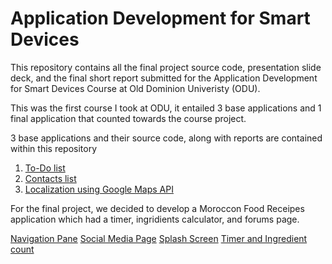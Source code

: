 # Application Development for Smart Devices

This repository contains all the final project source code, presentation slide deck, and the final short report submitted for the Application Development for Smart Devices Course at Old Dominion Univeristy (ODU).

This was the first course I took at ODU, it entailed 3 base applications and 1 final application that counted towards the course project.

3 base applications and their source code, along with reports are contained within this repository

1. [To-Do list](https://github.com/niphadkarneha/MoroccanFoodReceipes/tree/master/TodoList)
2. [Contacts list](https://github.com/niphadkarneha/MoroccanFoodReceipes/tree/master/Contacts/Contacts)
3. [Localization using Google Maps API](https://github.com/niphadkarneha/MoroccanFoodReceipes/tree/master/Localization)

For the final project, we decided to develop a Moroccon Food Receipes application which had a timer, ingridients calculator, and forums page.

[Navigation Pane](./nav.png)
[Social Media Page](./social.png)
[Splash Screen](./splash.png)
[Timer and Ingredient count](./timer.png)
